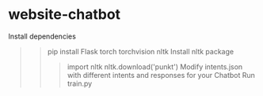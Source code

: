 # website-chatbot
Install dependencies

>>pip install Flask torch torchvision nltk
Install nltk package
>>> import nltk
>>> nltk.download('punkt')
Modify intents.json with different intents and responses for your Chatbot
Run train.py
